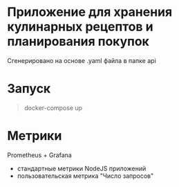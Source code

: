 # Приложение для хранения кулинарных рецептов и планирования покупок

Сгенерировано на основе .yaml файла в папке api

# Запуск

> docker-compose up

# Метрики

Prometheus + Grafana
- стандартные метрики NodeJS приложений
- пользовательская метрика "Число запросов"